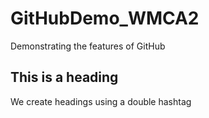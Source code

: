 # GitHubDemo_WMCA2
Demonstrating the features of GitHub

## This is a heading
We create headings using a double hashtag 
